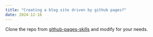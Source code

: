 ```yaml
---
title: "Creating a blog site driven by github pages?"
date: 2024-12-16
---
```


Clone the repo from [github-pages-skills](https://github.com/skills/github-pages) and modify for your needs.